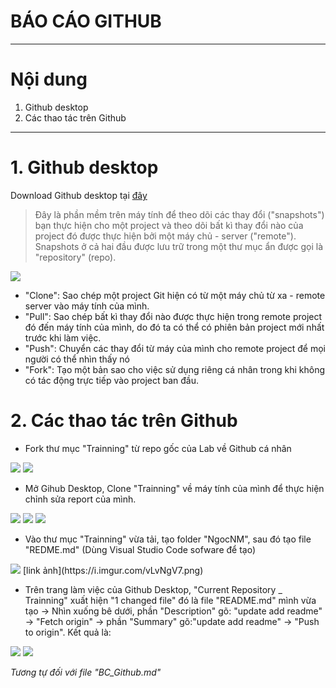 # **BÁO CÁO GITHUB**

---
# **Nội dung**
1. Github desktop
2. Các thao tác trên Github

---
# **1. Github desktop**
Download Github desktop tại [đây](https://desktop.github.com/)

> Đây là phần mềm trên máy tính để theo dõi các thay đổi ("snapshots") bạn thực hiện cho một project và theo dõi bất kì thay đổi nào của project đó được thực hiện bởi một máy chủ - server ("remote"). Snapshots ở cả hai đầu được lưu trữ trong một thư mục ẩn được gọi là "repository" (repo).

<img src="http://2.pik.vn/201808bb766a-01d3-45dd-ac9c-9c3909becc45.jpg">

- "Clone": Sao chép một project Git hiện có từ một máy chủ từ xa - remote server vào máy tính của mình.
- "Pull": Sao chép bất kì thay đổi nào được thực hiện trong remote project đó đến máy tính của mình, do đó ta có thể có phiên bản project mới nhất trước khi làm việc.
- "Push": Chuyển các thay đổi từ máy của mình cho remote project để mọi người có thể nhìn thấy nó
- "Fork": Tạo một bản sao cho việc sử dụng riêng cá nhân trong khi không có tác động trực tiếp vào project ban đầu.

# **2. Các thao tác trên Github**
- Fork thư mục "Trainning" từ repo gốc của Lab về Github cá nhân
<img src="https://imgur.com/C5RJLvv">
<img src="https://imgur.com/BhuBkV4">

- Mở Gihub Desktop, Clone "Trainning" về máy tính của mình để thực hiện chỉnh sửa report của mình.
<img src="https://imgur.com/BPf25j3">
<img src="https://imgur.com/umRh5ix">
<img src="https://imgur.com/W474Apm">

- Vào thư mục "Trainning" vừa tải, tạo folder "NgocNM", sau đó tạo file "REDME.md" (Dùng Visual Studio Code sofware để tạo)
<img src="https://imgur.com/tAspX11"> 
[link ảnh](https://i.imgur.com/vLvNgV7.png)

- Trên trang làm việc của Github Desktop, "Current Repository _ Trainning" xuất hiện "1 changed file" đó là file "README.md" mình vừa tạo -> Nhìn xuống bê dưới, phần "Description" gõ: "update add readme" -> "Fetch origin" -> phần "Summary" gõ:"update add readme" -> "Push to origin". Kết quả là:
<img src="https://imgur.com/HwyeCOJ">
<img src="https://imgur.com/vLvNgV7">

*Tương tự đối với file "BC_Github.md"*





